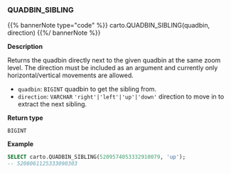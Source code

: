 ### QUADBIN_SIBLING

{{% bannerNote type="code" %}}
carto.QUADBIN_SIBLING(quadbin, direction)
{{%/ bannerNote %}}

**Description**

Returns the quadbin directly next to the given quadbin at the same zoom level. The direction must be included as an argument and currently only horizontal/vertical movements are allowed.

* `quadbin`: `BIGINT` quadbin to get the sibling from.
* `direction`: `VARCHAR` <code>'right'|'left'|'up'|'down'</code> direction to move in to extract the next sibling.

**Return type**

`BIGINT`

**Example**

```sql
SELECT carto.QUADBIN_SIBLING(5209574053332910079, 'up');
-- 5208061125333090303
```
